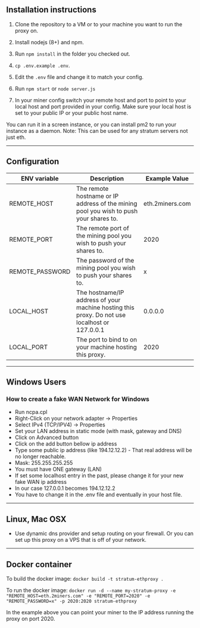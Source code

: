 ## Installation instructions

1. Clone the repository to a VM or to your machine you want to run the proxy on.

2. Install nodejs (8+) and npm.

3. Run `npm install` in the folder you checked out.

4. `cp .env.example .env`.

5. Edit the `.env` file and change it to match your config.

6. Run `npm start` or `node server.js`

7. In your miner config switch your remote host and port to point to your local host and port provided in your config. Make sure your local host is set to your public IP or your public host name.

You can run it in a screen instance, or you can install pm2 to run your instance as a daemon.
Note: This can be used for any stratum servers not just eth.

---

## Configuration

| ENV variable | Description | Example Value |
|--|--|--|
| REMOTE_HOST | The remote hostname or IP address of the mining pool you wish to push your shares to. | eth.2miners.com |
| REMOTE_PORT | The remote port of the mining pool you wish to push your shares to. | 2020 |
| REMOTE_PASSWORD | The password of the mining pool you wish to push your shares to. | x |
| LOCAL_HOST | The hostname/IP address of your machine hosting this proxy. Do not use localhost or 127.0.0.1 | 0.0.0.0 |
| LOCAL_PORT | The port to bind to on your machine hosting this proxy. | 2020 |

----

## Windows Users

### How to create a fake WAN Network for Windows

* Run ncpa.cpl
* Right-Click on your network adapter -> Properties
* Select IPv4 (TCP/IPV4) -> Properties
* Set your LAN address in static mode (with mask, gateway and DNS)
* Click on Advanced button
* Click on the add button bellow ip address
* Type some public ip address (like 194.12.12.2) - That real address will be no longer reachable.
* Mask: 255.255.255.255
* You must have ONE gateway (LAN)
* If set some localhost entry in the past, please change it for your new fake WAN ip address
* In our case 127.0.0.1 becomes 194.12.12.2
* You have to change it in the .env file and eventually in your host file.

---

## Linux, Mac OSX

* Use dynamic dns provider and setup routing on your firewall. Or you can set up this proxy on a VPS that is off of your network.

---

## Docker container


To build the docker image: `docker build -t stratum-ethproxy .`

To run the docker image: `docker run -d --name my-stratum-proxy -e "REMOTE_HOST=eth.2miners.com" -e "REMOTE_PORT=2020" -e "REMOTE_PASSWORD=x" -p 2020:2020 stratum-ethproxy`

In the example above you can point your miner to the IP address running the proxy on port 2020.
